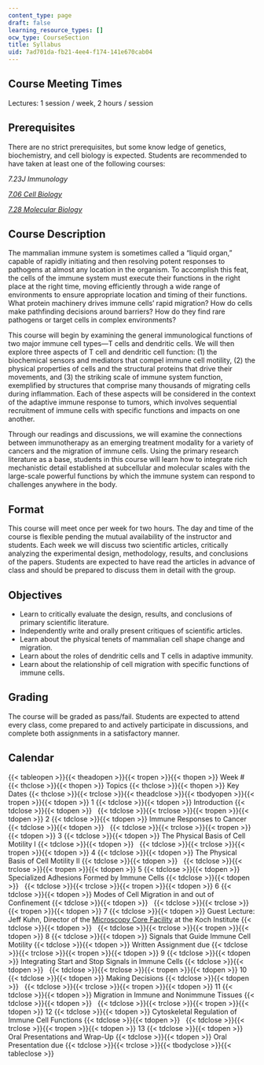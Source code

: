 ```yaml
---
content_type: page
draft: false
learning_resource_types: []
ocw_type: CourseSection
title: Syllabus
uid: 7ad701da-fb21-4ee4-f174-141e670cab04
---
```

## Course Meeting Times

Lectures: 1 session / week, 2 hours / session

## Prerequisites

There are no strict prerequisites, but some know ledge of genetics, biochemistry, and cell biology is expected. Students are recommended to have taken at least one of the following courses:

*7.23J Immunology*

[*7.06 Cell Biology*](/courses/7-06-cell-biology-spring-2007)

[*7.28 Molecular Biology*](/courses/7-28-molecular-biology-spring-2005)

## Course Description

The mammalian immune system is sometimes called a “liquid organ,” capable of rapidly initiating and then resolving potent responses to pathogens at almost any location in the organism. To accomplish this feat, the cells of the immune system must execute their functions in the right place at the right time, moving efficiently through a wide range of environments to ensure appropriate location and timing of their functions. What protein machinery drives immune cells’ rapid migration? How do cells make pathfinding decisions around barriers? How do they find rare pathogens or target cells in complex environments?

This course will begin by examining the general immunological functions of two major immune cell types—T cells and dendritic cells. We will then explore three aspects of T cell and dendritic cell function: (1) the biochemical sensors and mediators that compel immune cell motility, (2) the physical properties of cells and the structural proteins that drive their movements, and (3) the striking scale of immune system function, exemplified by structures that comprise many thousands of migrating cells during inflammation. Each of these aspects will be considered in the context of the adaptive immune response to tumors, which involves sequential recruitment of immune cells with specific functions and impacts on one another.

Through our readings and discussions, we will examine the connections between immunotherapy as an emerging treatment modality for a variety of cancers and the migration of immune cells. Using the primary research literature as a base, students in this course will learn how to integrate rich mechanistic detail established at subcellular and molecular scales with the large-scale powerful functions by which the immune system can respond to challenges anywhere in the body.

## Format

This course will meet once per week for two hours. The day and time of the course is flexible pending the mutual availability of the instructor and students. Each week we will discuss two scientific articles, critically analyzing the experimental design, methodology, results, and conclusions of the papers. Students are expected to have read the articles in advance of class and should be prepared to discuss them in detail with the group.

## Objectives

- Learn to critically evaluate the design, results, and conclusions of primary scientific literature.
- Independently write and orally present critiques of scientific articles.
- Learn about the physical tenets of mammalian cell shape change and migration.
- Learn about the roles of dendritic cells and T cells in adaptive immunity.
- Learn about the relationship of cell migration with specific functions of immune cells.

## Grading

The course will be graded as pass/fail. Students are expected to attend every class, come prepared to and actively participate in discussions, and complete both assignments in a satisfactory manner.

## Calendar

{{< tableopen >}}{{< theadopen >}}{{< tropen >}}{{< thopen >}}
Week #
{{< thclose >}}{{< thopen >}}
Topics
{{< thclose >}}{{< thopen >}}
Key Dates
{{< thclose >}}{{< trclose >}}{{< theadclose >}}{{< tbodyopen >}}{{< tropen >}}{{< tdopen >}}
1
{{< tdclose >}}{{< tdopen >}}
Introduction
{{< tdclose >}}{{< tdopen >}}
 
{{< tdclose >}}{{< trclose >}}{{< tropen >}}{{< tdopen >}}
2
{{< tdclose >}}{{< tdopen >}}
Immune Responses to Cancer
{{< tdclose >}}{{< tdopen >}}
 
{{< tdclose >}}{{< trclose >}}{{< tropen >}}{{< tdopen >}}
3
{{< tdclose >}}{{< tdopen >}}
The Physical Basis of Cell Motility I
{{< tdclose >}}{{< tdopen >}}
 
{{< tdclose >}}{{< trclose >}}{{< tropen >}}{{< tdopen >}}
4
{{< tdclose >}}{{< tdopen >}}
The Physical Basis of Cell Motility II
{{< tdclose >}}{{< tdopen >}}
 
{{< tdclose >}}{{< trclose >}}{{< tropen >}}{{< tdopen >}}
5
{{< tdclose >}}{{< tdopen >}}
Specialized Adhesions Formed by Immune Cells
{{< tdclose >}}{{< tdopen >}}
 
{{< tdclose >}}{{< trclose >}}{{< tropen >}}{{< tdopen >}}
6
{{< tdclose >}}{{< tdopen >}}
Modes of Cell Migration in and out of Confinement
{{< tdclose >}}{{< tdopen >}}
 
{{< tdclose >}}{{< trclose >}}{{< tropen >}}{{< tdopen >}}
7
{{< tdclose >}}{{< tdopen >}}
Guest Lecture: Jeff Kuhn, Director of the [Microscopy Core Facility](https://ki.mit.edu/sbc/microscopy) at the Koch Institute
{{< tdclose >}}{{< tdopen >}}
 
{{< tdclose >}}{{< trclose >}}{{< tropen >}}{{< tdopen >}}
8
{{< tdclose >}}{{< tdopen >}}
Signals that Guide Immune Cell Motility
{{< tdclose >}}{{< tdopen >}}
Written Assignment due
{{< tdclose >}}{{< trclose >}}{{< tropen >}}{{< tdopen >}}
9
{{< tdclose >}}{{< tdopen >}}
Integrating Start and Stop Signals in Immune Cells
{{< tdclose >}}{{< tdopen >}}
 
{{< tdclose >}}{{< trclose >}}{{< tropen >}}{{< tdopen >}}
10
{{< tdclose >}}{{< tdopen >}}
Making Decisions
{{< tdclose >}}{{< tdopen >}}
 
{{< tdclose >}}{{< trclose >}}{{< tropen >}}{{< tdopen >}}
11
{{< tdclose >}}{{< tdopen >}}
Migration in Immune and Nonimmune Tissues
{{< tdclose >}}{{< tdopen >}}
 
{{< tdclose >}}{{< trclose >}}{{< tropen >}}{{< tdopen >}}
12
{{< tdclose >}}{{< tdopen >}}
Cytoskeletal Regulation of Immune Cell Functions
{{< tdclose >}}{{< tdopen >}}
 
{{< tdclose >}}{{< trclose >}}{{< tropen >}}{{< tdopen >}}
13
{{< tdclose >}}{{< tdopen >}}
Oral Presentations and Wrap-Up
{{< tdclose >}}{{< tdopen >}}
Oral Presentation due
{{< tdclose >}}{{< trclose >}}{{< tbodyclose >}}{{< tableclose >}}